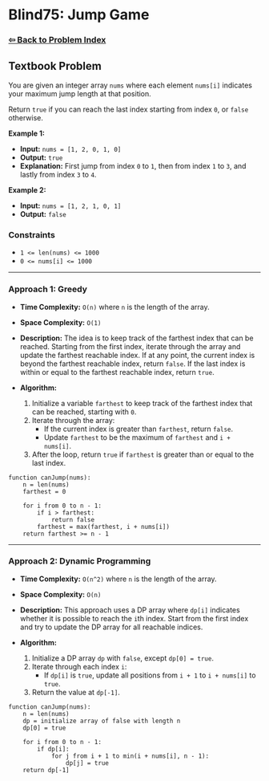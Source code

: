 # Blind75: Jump Game

### [⇦ Back to Problem Index](../../index.md)

## Textbook Problem

You are given an integer array `nums` where each element `nums[i]` indicates your maximum jump length at that position.

Return `true` if you can reach the last index starting from index `0`, or `false` otherwise.

**Example 1:**

-   **Input:** `nums = [1, 2, 0, 1, 0]`
-   **Output:** `true`
-   **Explanation:** First jump from index `0` to `1`, then from index `1` to `3`, and lastly from index `3` to `4`.

**Example 2:**

-   **Input:** `nums = [1, 2, 1, 0, 1]`
-   **Output:** `false`

### Constraints

-   `1 <= len(nums) <= 1000`
-   `0 <= nums[i] <= 1000`

---

### Approach 1: Greedy

-   **Time Complexity:** `O(n)` where `n` is the length of the array.
-   **Space Complexity:** `O(1)`
-   **Description:** The idea is to keep track of the farthest index that can be reached. Starting from the first index, iterate through the array and update the farthest reachable index. If at any point, the current index is beyond the farthest reachable index, return `false`. If the last index is within or equal to the farthest reachable index, return `true`.
-   **Algorithm:**

    1. Initialize a variable `farthest` to keep track of the farthest index that can be reached, starting with `0`.
    2. Iterate through the array:
        - If the current index is greater than `farthest`, return `false`.
        - Update `farthest` to be the maximum of `farthest` and `i + nums[i]`.
    3. After the loop, return `true` if `farthest` is greater than or equal to the last index.

```pseudo
function canJump(nums):
	n = len(nums)
	farthest = 0

	for i from 0 to n - 1:
		if i > farthest:
			return false
		farthest = max(farthest, i + nums[i])
	return farthest >= n - 1
```

---

### Approach 2: Dynamic Programming

-   **Time Complexity:** `O(n^2)` where `n` is the length of the array.
-   **Space Complexity:** `O(n)`
-   **Description:** This approach uses a DP array where `dp[i]` indicates whether it is possible to reach the `i`th index. Start from the first index and try to update the DP array for all reachable indices.
-   **Algorithm:**

    1. Initialize a DP array `dp` with `false`, except `dp[0] = true`.
    2. Iterate through each index `i`:
        - If `dp[i]` is `true`, update all positions from `i + 1` to `i + nums[i]` to `true`.
    3. Return the value at `dp[-1]`.

```pseudo
function canJump(nums):
	n = len(nums)
	dp = initialize array of false with length n
	dp[0] = true

	for i from 0 to n - 1:
		if dp[i]:
			for j from i + 1 to min(i + nums[i], n - 1):
				dp[j] = true
	return dp[-1]
```

